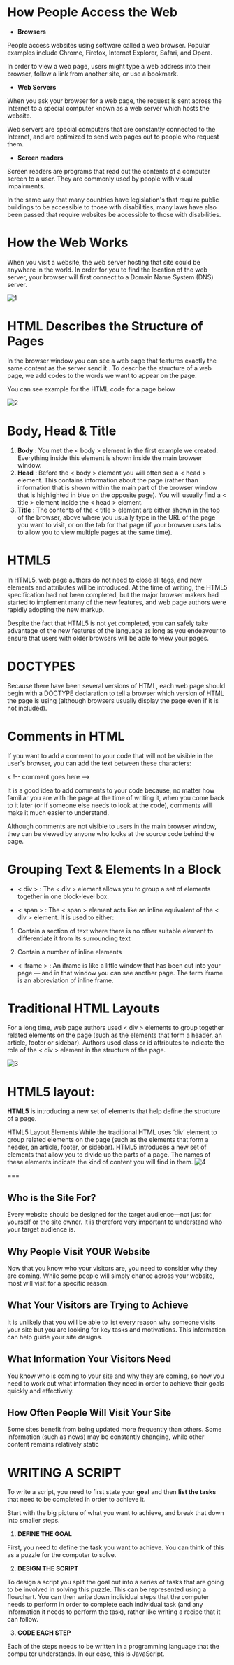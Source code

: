 # How People Access the Web

* **Browsers** 

People access websites using
software called a web browser.
Popular examples include
Chrome, Firefox, Internet Explorer, Safari, and Opera.

In order to view a web page,
users might type a web address
into their browser, follow a
link from another site, or use a
bookmark.

* **Web Servers**

When you ask your browser for
a web page, the request is sent
across the Internet to a special
computer known as a web
server which hosts the website.

Web servers are special
computers that are constantly
connected to the Internet, and
are optimized to send web pages
out to people who request them.

* **Screen readers**

Screen readers are programs
that read out the contents of a
computer screen to a user. They
are commonly used by people
with visual impairments.

In the same way that many
countries have legislation's
that require public buildings
to be accessible to those with
disabilities, many laws have
also been passed that require
websites be accessible to those
with disabilities.

# How the Web Works

When you visit a website, the web server
hosting that site could be anywhere in the
world. In order for you to find the location of
the web server, your browser will first connect
to a Domain Name System (DNS) server.

![1](pics/01/1.png)

# HTML Describes the Structure of Pages
In the browser window you can see a web page that features exactly
the same content as the server send it . To
describe the structure of a web page, we add codes to the words we want
to appear on the page.

You can see example for the HTML code for a page below

![2](pics/01/2.png)

# Body, Head & Title

1. **Body** :
You met the  < body > element
in the first example we created.
Everything inside this element is
shown inside the main browser
window.
2. **Head** : Before the < body > element you
will often see a < head > element.
This contains information
about the page (rather than
information that is shown within
the main part of the browser
window that is highlighted in
blue on the opposite page).
You will usually find a < title >
element inside the < head >
element.
3. **Title** : The contents of the < title >
element are either shown in the
top of the browser, above where
you usually type in the URL of
the page you want to visit, or
on the tab for that page (if your
browser uses tabs to allow you
to view multiple pages at the
same time).

# HTML5
In HTML5, web page authors do
not need to close all tags, and
new elements and attributes will
be introduced. At the time of
writing, the HTML5 specification
had not been completed, but
the major browser makers had
started to implement many of
the new features, and web page
authors were rapidly adopting
the new markup.

Despite the fact that HTML5
is not yet completed, you can
safely take advantage of the
new features of the language as
long as you endeavour to ensure
that users with older browsers
will be able to view your pages.

# DOCTYPES
Because there have been
several versions of HTML, each
web page should begin with a
DOCTYPE declaration to tell a
browser which version of HTML
the page is using (although
browsers usually display the
page even if it is not included).

# Comments in HTML
If you want to add a comment
to your code that will not be
visible in the user's browser, you
can add the text between these
characters:

< !-- comment goes here -->

It is a good idea to add
comments to your code because,
no matter how familiar you
are with the page at the time
of writing it, when you come
back to it later (or if someone
else needs to look at the code),
comments will make it much
easier to understand.

Although comments are not
visible to users in the main
browser window, they can be
viewed by anyone who looks at
the source code behind the page.

# Grouping Text & Elements In a Block
* < div > : The < div > element allows you to
group a set of elements together
in one block-level box.

* < span > : The < span > element acts like
an inline equivalent of the < div >
element. It is used to either:

1. Contain a section of text
where there is no other suitable
element to differentiate it from
its surrounding text

2. Contain a number of inline
elements

* < iframe > : An iframe is like a little window
that has been cut into your
page — and in that window you
can see another page. The term
iframe is an abbreviation of inline
frame.

# Traditional HTML Layouts
For a long time, web page authors used < div > elements to group
together related elements on the page (such as the elements that form a
header, an article, footer or sidebar). Authors used class or id attributes
to indicate the role of the < div > element in the structure of the page.

![3](pics/01/3.png)

# HTML5 layout:

**HTML5** is introducing a new set of elements that help define the structure of a page.

HTML5 Layout Elements While the traditional HTML uses ‘div’ element to group related elements on the page (such as the elements that form a header, an article, footer, or sidebar). HTML5 introduces a new set of elements that allow you to divide up the parts of a page. The names of these elements indicate the kind of content you will find in them.
![4](pics/01/4.png)

===

## Who is the Site For?
Every website should be designed for the
target audience—not just for yourself or the
site owner. It is therefore very important to
understand who your target audience is.

## Why People Visit YOUR Website
Now that you know who your visitors are, you
need to consider why they are coming. While
some people will simply chance across your
website, most will visit for a specific reason.

## What Your Visitors are Trying to Achieve
It is unlikely that you will be able to list every
reason why someone visits your site but you
are looking for key tasks and motivations. This
information can help guide your site designs.

## What Information Your Visitors Need
You know who is coming to your site and why
they are coming, so now you need to work out
what information they need in order to achieve
their goals quickly and effectively.

## How Often People Will Visit Your Site
Some sites benefit from being updated more
frequently than others. Some information (such
as news) may be constantly changing, while
other content remains relatively static


# WRITING A SCRIPT 
To write a script, you need to first
state your **goal** and then **list the
tasks** that need to be completed in
order to achieve it. 

Start with the big picture of what
you want to achieve, and break
that down into smaller steps. 

1. **DEFINE THE GOAL**

First, you need to define the task you want to
achieve. You can think of this as a puzzle for the
computer to solve.

2. **DESIGN THE SCRIPT**

To design a script you split the goal out into a series
of tasks that are going to be involved in solving this
puzzle. This can be represented using a flowchart.
You can then write down individual steps that the
computer needs to perform in order to complete
each individual task (and any information it needs to
perform the task), rather like writing a recipe that it
can follow.

3. **CODE EACH STEP**

Each of the steps needs to be written in a
programming language that the compu ter
understands. In our case, this is JavaScript. 
